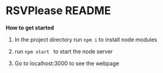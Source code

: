 # RSVPlease README

**How to get started**

1. In the project directory run ``` npm i ``` to install node modules

2. run ```npm start ``` to start the node server

3. Go to localhost:3000 to see the webpage